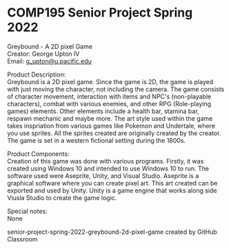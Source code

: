 # COMP195 Senior Project Spring 2022 
Greybound - A 2D pixel Game  
Creator: George Upton IV  
Email: g_upton@u.pacific.edu  

Product Description:  
Greybound is a 2D pixel game. Since the game is 2D, the game is played with just moving the character, not including the camera. The game consists of character movement, interaction with items and NPC's (non-playable characters), combat with various enemies, and other RPG (Role-playing games) elements. Other elements include a health bar, stamina bar, respawn mechanic and maybe more. The art style used within the game takes inspriation from various games like Pokemon and Undertale, where you use sprites. All the sprites created are originally created by the creator. The game is set in a western fictional setting during the 1800s. 

Product Components:  
Creation of this game was done with various programs. Firstly, it was created using Windows 10 and intended to use Windows 10 to run. The software used were Aseprite, Unity, and Visual Studio. Aseprite is a graphical software where you can create pixel art. This art created can be exported and used by Unity. Unity is a game engine that works along side Viusla Studio to create the game logic.  

Special notes:  
None  

senior-project-spring-2022-greybound-2d-pixel-game created by GitHub Classroom
